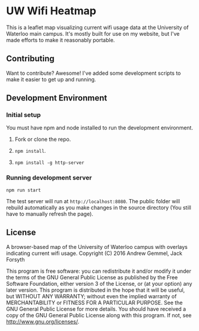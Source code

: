 # UW Wifi Heatmap

This is a leaflet map visualizing current wifi usage data at the University of Waterloo main campus. It's mostly built for use on my website, but I've made efforts to make it reasonably portable.

## Contributing

Want to contribute? Awesome! I've added some development scripts to make it easier to get up and running.

## Development Environment

### Initial setup

You must have npm and node installed to run the development environment.

1. Fork or clone the repo.

2. `npm install`.

3. `npm install -g http-server`

### Running development server

`npm run start`

The test server will run at `http://localhost:8080`. The public folder will rebuild automatically as you make changes in the source directory (You still have to manually refresh the page).


## License

A browser-based map of the University of Waterloo campus with overlays indicating current wifi usage.
Copyright (C) 2016 Andrew Gemmel, Jack Forsyth

This program is free software: you can redistribute it and/or modify it under the terms of the GNU General Public License as published by the Free Software Foundation, either version 3 of the License, or (at your option) any later version. This program is distributed in the hope that it will be useful, but WITHOUT ANY WARRANTY; without even the implied warranty of MERCHANTABILITY or FITNESS FOR A PARTICULAR PURPOSE.  See the GNU General Public License for more details. You should have received a copy of the GNU General Public License along with this program.  If not, see <http://www.gnu.org/licenses/>.
